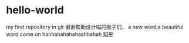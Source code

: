 # hello-world
my first repository in git
谢谢帮助设计喵的猴子们，
a new word,a beautiful word
come on
hahhahahahahaahhahah
[知乎](https://www.zhihu.com)


